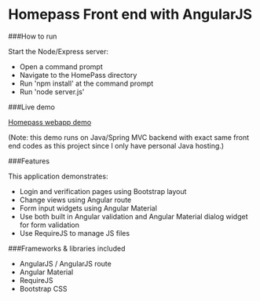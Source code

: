 Homepass Front end with AngularJS
===============

###How to run

Start the Node/Express server:

* Open a command prompt
* Navigate to the HomePass directory
* Run 'npm install' at the command prompt
* Run 'node server.js'

###Live demo

[Homepass webapp demo](http://tc1027.metawerx.com.au/homepass-web)

(Note: this demo runs on Java/Spring MVC backend with exact same front end codes as this project since I only have personal Java hosting.)

###Features

This application demonstrates:

* Login and verification pages using Bootstrap layout
* Change views using Angular route
* Form input widgets using Angular Material
* Use both built in Angular validation and Angular Material dialog widget for form validation
* Use RequireJS to manage JS files

###Frameworks & libraries included

* AngularJS / AngularJS route
* Angular Material
* RequireJS
* Bootstrap CSS
